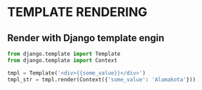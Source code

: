 # TEMPLATE RENDERING

## Render with Django template engin

```python
from django.template import Template
from django.template import Context

tmpl = Template('<div>{{some_value}}</div>')
tmpl_str = tmpl.render(Context({'some_value': 'Alamakota'}))
```